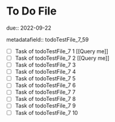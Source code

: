 # To Do File

due:: 2022-09-22

metadatafield:: todoTestFile_7_59

- [ ] Task of todoTestFile_7 1 [[Query me]]
- [ ] Task of todoTestFile_7 2 [[Query me]]
- [ ] Task of todoTestFile_7 3
- [ ] Task of todoTestFile_7 4
- [ ] Task of todoTestFile_7 5
- [ ] Task of todoTestFile_7 6
- [ ] Task of todoTestFile_7 7
- [ ] Task of todoTestFile_7 8
- [ ] Task of todoTestFile_7 9
- [ ] Task of todoTestFile_7 10